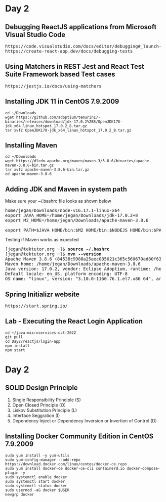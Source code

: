 # Day 2

## Debugging ReactJS applications from Microsoft Visual Studio Code
<pre>
https://code.visualstudio.com/docs/editor/debugging#_launch-configurations
https://create-react-app.dev/docs/debugging-tests
</pre>

## Using Matchers in REST Jest and React Test Suite Framework based Test cases
<pre>
https://jestjs.io/docs/using-matchers
</pre>

## Installing JDK 11 in CentOS 7.9.2009
```
cd ~/Downloads
wget https://github.com/adoptium/temurin17-binaries/releases/download/jdk-17.0.2%2B8/OpenJDK17U-jdk_x64_linux_hotspot_17.0.2_8.tar.gz
tar xvfz OpenJDK17U-jdk_x64_linux_hotspot_17.0.2_8.tar.gz
```

## Installing Maven
```
cd ~/Downloads
wget https://dlcdn.apache.org/maven/maven-3/3.8.6/binaries/apache-maven-3.8.6-bin.tar.gz
tar xvfz apache-maven-3.8.6-bin.tar.gz
cd apache-maven-3.8.6
```

## Adding JDK and Maven in system path
Make sure your ~/.bashrc file looks as shown below
<pre>
home/jegan/Downloads/node-v16.17.1-linux-x64
export JAVA_HOME=/home/jegan/Downloads/jdk-17.0.2+8
export M2_HOME=/home/jegan/Downloads/apache-maven-3.8.6

export PATH=$JAVA_HOME/bin:$M2_HOME/bin:$NODEJS_HOME/bin:$PATH
</pre>

Testing if Maven works as expected
<pre>
[jegan@tektutor.org ~]$ <b>source ~/.bashrc</b>
[jegan@tektutor.org ~]$ <b>mvn --version</b>
Apache Maven 3.8.6 (84538c9988a25aec085021c365c560670ad80f63)
Maven home: /home/jegan/Downloads/apache-maven-3.8.6
Java version: 17.0.2, vendor: Eclipse Adoptium, runtime: /home/jegan/Downloads/jdk-17.0.2+8
Default locale: en_US, platform encoding: UTF-8
OS name: "linux", version: "3.10.0-1160.76.1.el7.x86_64", arch: "amd64", family: "unix"
</pre>

## Spring Initializr website
<pre>
https://start.spring.io/
</pre>

## Lab - Executing the React Login Application
```
cd ~/java-microservices-oct-2022
git pull
cd Day2/reactjs/login-app
npm install
npm start
```

# Day 2

## SOLID Design Principle
1. Single Responsibility Principle (S)
2. Open Closed Principle (O)
3. Liskov Substitution Principle (L)
4. Interface Seggration (I)
5. Dependency Inject or Dependency Inversion or Invertion of Control (D)

## Installing Docker Community Edition in CentOS 7.9.2009
```
sudo yum install -y yum-utils
sudo yum-config-manager --add-repo https://download.docker.com/linux/centos/docker-ce.repo
sudo yum install docker-ce docker-ce-cli containerd.io docker-compose-plugin -y
sudo systemctl enable docker
sudo systemctl start docker
sudo systemctl status docker
sudo usermod -aG docker $USER
newgrp docker
```
